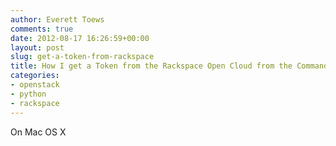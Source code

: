 ```yaml
---
author: Everett Toews
comments: true
date: 2012-08-17 16:26:59+00:00
layout: post
slug: get-a-token-from-rackspace
title: How I get a Token from the Rackspace Open Cloud from the Command Line
categories:
- openstack
- python
- rackspace
---
```


On Mac OS X

<!--more-->

<script src="https://gist.github.com/3380355.js"></script>
